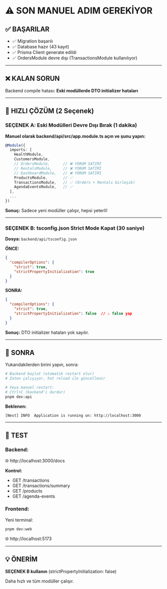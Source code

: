 # ⚠️ SON MANUEL ADIM GEREKİYOR

## ✅ BAŞARILAR

- ✅ Migration başarılı
- ✅ Database hazır (43 kayıt)
- ✅ Prisma Client generate edildi
- ✅ OrdersModule devre dışı (TransactionsModule kullanılıyor)

---

## ❌ KALAN SORUN

Backend compile hatası: **Eski modüllerde DTO initializer hataları**

---

## 🔧 HIZLI ÇÖZÜM (2 Seçenek)

### **SEÇENEK A: Eski Modülleri Devre Dışı Bırak (1 dakika)**

**Manuel olarak backend/api/src/app.module.ts açın ve şunu yapın:**

```typescript
@Module({
  imports: [
    HealthModule,
    CustomersModule,
    // OrdersModule,      // ❌ YORUM SATIRI
    // RentalsModule,     // ❌ YORUM SATIRI  
    // DashboardModule,   // ❌ YORUM SATIRI
    ProductsModule,       // ✅
    TransactionsModule,   // ✅ (Orders + Rentals birleşik)
    AgendaEventsModule,   // ✅
  ],
  ...
})
```

**Sonuç:** Sadece yeni modüller çalışır, hepsi yeterli!

---

### **SEÇENEK B: tsconfig.json Strict Mode Kapat (30 saniye)**

**Dosya:** `backend/api/tsconfig.json`

**ÖNCE:**
```json
{
  "compilerOptions": {
    "strict": true,
    "strictPropertyInitialization": true
  }
}
```

**SONRA:**
```json
{
  "compilerOptions": {
    "strict": true,
    "strictPropertyInitialization": false  // ⚠️ false yap
  }
}
```

**Sonuç:** DTO initializer hataları yok sayılır.

---

## 🚀 SONRA

Yukarıdakilerden birini yapın, sonra:

```bash
# Backend başlat (otomatik restart olur)
# Zaten çalışıyor, hot reload ile güncellenir

# Veya manuel restart:
# Ctrl+C (backend'i durdur)
pnpm dev:api
```

**Beklenen:**
```
[Nest] INFO  Application is running on: http://localhost:3000
```

---

## 🧪 TEST

### **Backend:**
🌐 http://localhost:3000/docs

**Kontrol:**
- GET /transactions
- GET /transactions/summary
- GET /products
- GET /agenda-events

### **Frontend:**
Yeni terminal:
```bash
pnpm dev:web
```

🌐 http://localhost:5173

---

## 💡 ÖNERİM

**SEÇENEK B kullanın** (strictPropertyInitialization: false)

Daha hızlı ve tüm modüller çalışır.


